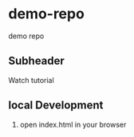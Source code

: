 # demo-repo
demo repo

## Subheader

Watch tutorial

## local Development
1. open index.html in your browser
